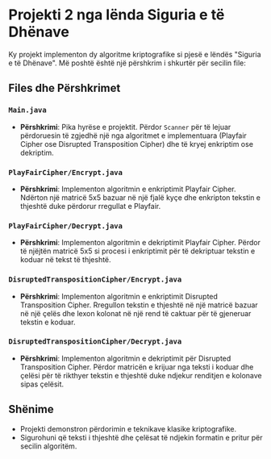 # Projekti 2 nga lënda Siguria e të Dhënave

Ky projekt implementon dy algoritme kriptografike si pjesë e lëndës "Siguria e të Dhënave".
Më poshtë është një përshkrim i shkurtër për secilin file:

## Files dhe Përshkrimet

### `Main.java`
- **Përshkrimi**: Pika hyrëse e projektit. Përdor `Scanner` për të lejuar përdoruesin të zgjedhë një nga algoritmet e implementuara (Playfair Cipher ose Disrupted Transposition Cipher) dhe të kryej enkriptim ose dekriptim.

### `PlayFairCipher/Encrypt.java`
- **Përshkrimi**: Implementon algoritmin e enkriptimit Playfair Cipher. Ndërton një matricë 5x5 bazuar në një fjalë kyçe dhe enkripton tekstin e thjeshtë duke përdorur rregullat e Playfair.

### `PlayFairCipher/Decrypt.java`
- **Përshkrimi**: Implementon algoritmin e dekriptimit Playfair Cipher. Përdor të njëjtën matricë 5x5 si procesi i enkriptimit për të dekriptuar tekstin e koduar në tekst të thjeshtë.

### `DisruptedTranspositionCipher/Encrypt.java`
- **Përshkrimi**: Implementon algoritmin e enkriptimit Disrupted Transposition Cipher. Rregullon tekstin e thjeshtë në një matricë bazuar në një çelës dhe lexon kolonat në një rend të caktuar për të gjeneruar tekstin e koduar.

### `DisruptedTranspositionCipher/Decrypt.java`
- **Përshkrimi**: Implementon algoritmin e dekriptimit për Disrupted Transposition Cipher. Përdor matricën e krijuar nga teksti i koduar dhe çelësi për të rikthyer tekstin e thjeshtë duke ndjekur renditjen e kolonave sipas çelësit.


## Shënime
- Projekti demonstron përdorimin e teknikave klasike kriptografike.
- Sigurohuni që teksti i thjeshtë dhe çelësat të ndjekin formatin e pritur për secilin algoritëm.
